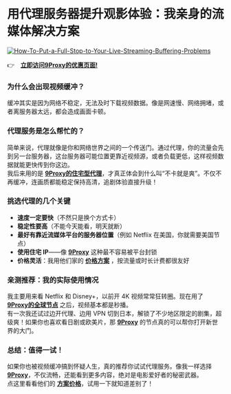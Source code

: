 # 用代理服务器提升观影体验：我亲身的流媒体解决方案

<a href='https://postimg.cc/217gnJpr' target='_blank'><img src='https://i.postimg.cc/vZJMwF3g/How-To-Put-a-Full-Stop-to-Your-Live-Streaming-Buffering-Problems.jpg' border='0' alt='How-To-Put-a-Full-Stop-to-Your-Live-Streaming-Buffering-Problems'/></a>

👉 [**立即访问9Proxy的优惠页面!**](https://9proxy.com/pricing?utm_source=Web2.0&utm_medium=Github&utm_id=lucas888)

### 为什么会出现视频缓冲？
缓冲其实是因为网络不稳定，无法及时下载视频数据。像是网速慢、网络拥堵，或者离服务器太远，都会造成画面卡顿。

### 代理服务是怎么帮忙的？
简单来说，代理就像是你和网络世界之间的一个传送门。通过代理，你的流量会先到另一台服务器，这台服务器可能位置更靠近视频源，或者负载更低，这样视频数据就能更快传到你这边。  
我后来用的是 [**9Proxy的住宅型代理**](https://9proxy.com/?utm_source=Web2.0&utm_medium=Github&utm_id=lucas888)，才真正体会到什么叫“不卡就是爽”。不仅不再缓冲，连画质都能稳定保持高清，追剧体验直接升级！

### 挑选代理的几个关键
- **速度一定要快**（不然只是换个方式卡）  
- **稳定性要高**（不能今天能看，明天就断）  
- **最好有靠近流媒体平台的服务器位置**（例如 Netflix 在美国，你就需要美国节点）  
- **使用住宅 IP**——像 [**9Proxy**](https://9proxy.com/?utm_source=Web2.0&utm_medium=Github&utm_id=lucas888) 这种最不容易被平台封锁  
- **价格灵活**：我用他们家的 [**价格方案**](https://9proxy.com/pricing?utm_source=Web2.0&utm_medium=Github&utm_id=lucas888) ，按流量或时长计费都很友好

### 亲测推荐：我的实际使用情况
我主要用来看 Netflix 和 Disney+，以前开 4K 视频常常狂转圈。现在用了 [**9Proxy的全球节点**](https://9proxy.com/?utm_source=Web2.0&utm_medium=Github&utm_id=lucas888) 之后，视频基本都是秒播。  
有一次我还试过边开代理、边用 VPN 切到日本，解锁了不少地区限定的剧集，超级爽！如果你也喜欢看日剧或欧美片，那 [**9Proxy**](https://9proxy.com/?utm_source=Web2.0&utm_medium=Github&utm_id=lucas888) 的节点真的可以帮你打开新世界的大门。

### 总结：值得一试！
如果你也被视频缓冲搞到怀疑人生，真的推荐你试试代理服务。像我一样选择 [**9Proxy**](https://9proxy.com/?utm_source=Web2.0&utm_medium=Github&utm_id=lucas888)，不仅流畅，还能看到更多内容，绝对是电影爱好者的秘密武器。  
点这里看看他们的 [**方案价格**](https://9proxy.com/pricing?utm_source=Web2.0&utm_medium=Github&utm_id=lucas888)，试用一下就知道差别了！



